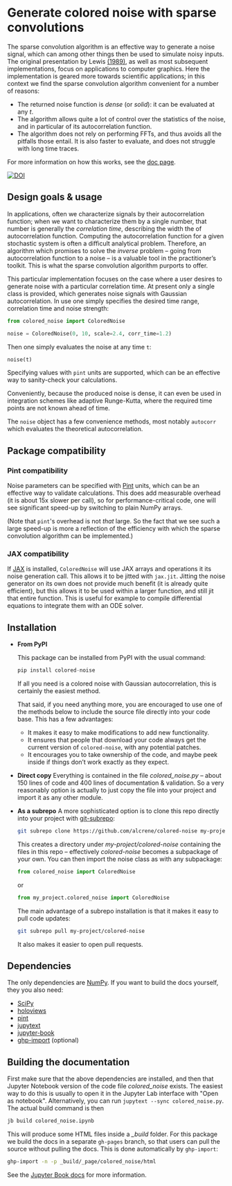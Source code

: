# Generate colored noise with sparse convolutions

The sparse convolution algorithm is an effective way to generate a noise signal, which can among other things then be used to simulate noisy inputs. The original presentation by Lewis [(1989)](https://doi.org/doi:10.1145/74333.74360), as well as most subsequent implementations, focus on applications to computer graphics. Here the implementation is geared more towards scientific applications; in this context we find the sparse convolution algorithm convenient for a number of reasons:
- The returned noise function is *dense* (or *solid*): it can be evaluated at any *t*.
- The algorithm allows quite a lot of control over the statistics of the noise, and in particular of its autocorrelation function.
- The algorithm does not rely on performing FFTs, and thus avoids all the pitfalls those entail.
  It is also faster to evaluate, and does not struggle with long time traces.

For more information on how this works, see the [doc page](https://alcrene.github.io/colored-noise).

[![DOI](https://zenodo.org/badge/DOI/10.5281/zenodo.12802822.svg)](https://doi.org/10.5281/zenodo.12802822)

## Design goals & usage

In applications, often we characterize signals by their autocorrelation function; when we want to characterize them by a single number, that number is generally the *correlation time*, describing the width the of autocorrelation function. Computing the autocorrelation function for a given stochastic system is often a difficult analytical problem. Therefore, an algorithm which promises to solve the *inverse* problem – going from autocorrelation function to a noise – is a valuable tool in the practitioner’s toolkit. This is what the sparse convolution algorithm purports to offer.

This particular implementation focuses on the case where a user desires to generate noise with a particular correlation time. At present only a single class is provided, which generates noise signals with Gaussian autocorrelation. In use one simply specifies the desired time range, correlation time and noise strength:

```python
from colored_noise import ColoredNoise

noise = ColoredNoise(0, 10, scale=2.4, corr_time=1.2)
```

Then one simply evaluates the noise at any time `t`:

```python
noise(t)
```

Specifying values with `pint` units are supported, which can be an effective way to sanity-check your calculations.

Conveniently, because the produced noise is dense, it can even be used in integration schemes like adaptive Runge-Kutta, where the required time points are not known ahead of time.

The `noise` object has a few convenience methods, most notably `autocorr` which evaluates the theoretical autocorrelation.

## Package compatibility

### Pint compatibility

Noise parameters can be specified with [Pint](https://pint.readthedocs.io) units, which can be an effective way to validate calculations. This does add measurable overhead (it is about 15x slower per call), so for performance-critical code, one will see significant speed-up by switching to plain NumPy arrays.

(Note that `pint`'s overhead is not *that* large. So the fact that we see such a large speed-up is more a reflection of the efficiency with which the sparse convolution algorithm can be implemented.)

### JAX compatibility

If [JAX](https://jax.readthedocs.io) is installed, `ColoredNoise` will use JAX arrays and operations it its noise generation call. This allows it to be jitted with `jax.jit`.
Jitting the noise generator on its own does not provide much benefit (it is already quite efficient), but this allows it to be used within a larger function, and still jit that entire function. This is useful for example to compile differential equations to integrate them with an ODE solver.

## Installation

- **From PyPI**

  This package can be installed from PyPI with the usual command:

  ```python
  pip install colored-noise
  ```

  If all you need is a colored noise with Gaussian autocorrelation, this is certainly the easiest method.
  
  That said, if you need anything more, you are encouraged to use one of the methods below to include the source file directly into your code base.
  This has a few advantages:
  - It makes it easy to make modifications to add new functionality.
  - It ensures that people that download your code always get the current version of `colored-noise`, with any potential patches.
  - It encourages you to take ownership of the code, and maybe peek inside if things don’t work exactly as they expect.

- **Direct copy**
  Everything is contained in the file *colored_noise.py* – about 150 lines of code and 400 lines of documentation & validation. So a very reasonably option is actually to just copy the file into your project and import it as any other module.

- **As a subrepo**
  A more sophisticated option is to clone this repo directly into your project with [git-subrepo](https://github.com/ingydotnet/git-subrepo):

  ```bash
  git subrepo clone https://github.com/alcrene/colored-noise my-project/colored-noise`
  ```

  This creates a directory under *my-project/colored-noise* containing the files in this repo – effectively *colored-noise* becomes a subpackage of your own. You can then import the noise class as with any subpackage:
  
  ```python
  from colored_noise import ColoredNoise
  ```

  or
  
  ```python
  from my_project.colored_noise import ColoredNoise
  ```

  The main advantage of a subrepo installation is that it makes it easy to pull code updates:

  ```bash
  git subrepo pull my-project/colored-noise
  ```

  It also makes it easier to open pull requests.


## Dependencies

The only dependencies are [NumPy](https://numpy.org). If you want to build the docs yourself, they you also need:

- [SciPy](https://scipy.org)
- [holoviews](https://holoviews.org/)
- [pint](https://pint.readthedocs.io)
- [jupytext](https://jupytext.readthedocs.io/)
- [jupyter-book](https://jupyterbook.org)
- [ghp-import](https://github.com/davisp/ghp-import)  (optional)

## Building the documentation

First make sure that the above dependencies are installed, and then that Jupyter Notebook version of the code file *colored_noise* exists. The easiest way to do this is usually to open it in the Jupyter Lab interface with "Open as notebook". Alternatively, you can run `jupytext --sync colored_noise.py`.
The actual build command is then

```bash
jb build colored_noise.ipynb
```

This will produce some HTML files inside a *_build* folder. For this package we build the docs in a separate `gh-pages` branch, so that users can pull the source without pulling the docs. This is done automatically by `ghp-import`:

```bash
ghp-import -n -p _build/_page/colored_noise/html
```

See the [Jupyter Book docs](https://jupyterbook.org/en/stable/basics/building/index.html) for more information.
